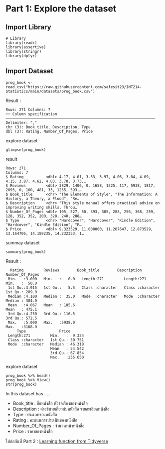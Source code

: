 # Part 1: Explore the dataset
## Import Library

```{R}
# Library
library(readr)
library(assertive)
library(stringr)
library(dplyr)
```
## Import Dataset
```{R}
prog_book <- read_csv("https://raw.githubusercontent.com/safesit23/INT214-Statistics/main/datasets/prog_book.csv")
```
Result :
```{R}
Rows: 271 Columns: 7                                                                     
── Column specification ───────────────────────────────────────────────────────────────────
Delimiter: ","
chr (3): Book_title, Description, Type
dbl (3): Rating, Number_Of_Pages, Price
```
explore dataset
```{R}
glimpse(prog_book)
```
result
```{R}
Rows: 271
Columns: 7
$ Rating          <dbl> 4.17, 4.01, 3.33, 3.97, 4.06, 3.84, 4.09, 4.15, 3.87, 4.62, 4.03, 3.78, 3.73,…
$ Reviews         <dbl> 3829, 1406, 0, 1658, 1325, 117, 5938, 1817, 2093, 0, 160, 481, 33, 1255, 593,…
$ Book_title      <chr> "The Elements of Style", "The Information: A History, a Theory, a Flood", "Re…
$ Description     <chr> "This style manual offers practical advice on improving writing skills. Throu…
$ Number_Of_Pages <dbl> 105, 527, 50, 393, 305, 288, 256, 368, 259, 128, 352, 352, 200, 328, 240, 288…
$ Type            <chr> "Hardcover", "Hardcover", "Kindle Edition", "Hardcover", "Kindle Edition", "P…
$ Price           <dbl> 9.323529, 11.000000, 11.267647, 12.873529, 13.164706, 14.188235, 14.232353, 1…
```
summay dataset
```{R}
summary(prog_book)
```
Result :
```{R}
  Rating         Reviews        Book_title        Description        Number_Of_Pages 
 Min.   :3.000   Min.   :   0.0   Length:271         Length:271         Min.   :  50.0  
 1st Qu.:3.915   1st Qu.:   5.5   Class :character   Class :character   1st Qu.: 289.0  
 Median :4.100   Median :  35.0   Mode  :character   Mode  :character   Median : 384.0  
 Mean   :4.067   Mean   : 185.6                                         Mean   : 475.1  
 3rd Qu.:4.250   3rd Qu.: 116.5                                         3rd Qu.: 572.5  
 Max.   :5.000   Max.   :5938.0                                         Max.   :3168.0  
     Type               Price        
 Length:271         Min.   :  9.324  
 Class :character   1st Qu.: 30.751  
 Mode  :character   Median : 46.318  
                    Mean   : 54.542  
                    3rd Qu.: 67.854  
                    Max.   :235.650  
```
explore dataset
```{R}
prog_book %>% head()
prog_book %>% View()
str(prog_book)
```

In this dataset has .....
* Book_title  : ชื่อหนังสือ หัวข้อเรื่องของหนังสือ
* Description : คำอธิบายเกี่ยวกับหนังสือ รายละเอียดหนังสือ
* Type  : ประเภทของหนังสือ 
* Rating  : คะแนนการประเมินของหนังสือ
* Number_Of_Pages : จำนวนหน้าหนังสือ
* Price : ราคาของหนังสือ

ไปต่อกันที่ Part 2 : [Learning function from Tidyverse](https://github.com/sit-2021-int214/001-Spotify-Top/blob/main/assignment/HW04_63130500074/tidyverse.md)
